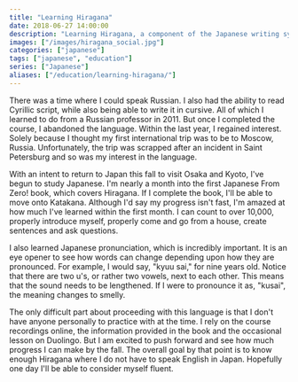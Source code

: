 ```yaml
---
title: "Learning Hiragana"
date: 2018-06-27 14:00:00
description: "Learning Hiragana, a component of the Japanese writing system."
images: ["/images/hiragana_social.jpg"]
categories: ["japanese"]
tags: ["japanese", "education"]
series: ["Japanese"]
aliases: ["/education/learning-hiragana/"]
---
```


There was a time where I could speak Russian. I also had the ability to read Cyrillic script, while also being able to write it in cursive. All of which I learned to do from a Russian professor in 2011. But once I completed the course, I abandoned the language. Within the last year, I regained interest. Solely because I thought my first international trip was to be to Moscow, Russia. Unfortunately, the trip was scrapped after an incident in Saint Petersburg and so was my interest in the language.

With an intent to return to Japan this fall to visit Osaka and Kyoto, I've begun to study Japanese. I'm nearly a month into the first Japanese From Zero! book, which covers Hiragana. If I complete the book, I'll be able to move onto Katakana. Although I'd say my progress isn't fast, I'm amazed at how much I've learned within the first month. I can count to over 10,000, properly introduce myself, properly come and go from a house, create sentences and ask questions.

I also learned Japanese pronunciation, which is incredibly important. It is an eye opener to see how words can change depending upon how they are pronounced. For example, I would say, "kyuu sai," for nine years old. Notice that there are two u's, or rather two vowels, next to each other. This means that the sound needs to be lengthened. If I were to pronounce it as, "kusai", the meaning changes to smelly.

The only difficult part about proceeding with this language is that I don't have anyone personally to practice with at the time. I rely on the course recordings online, the information provided in the book and the occasional lesson on Duolingo. But I am excited to push forward and see how much progress I can make by the fall. The overall goal by that point is to know enough Hiragana where I do not have to speak English in Japan. Hopefully one day I'll be able to consider myself fluent.
